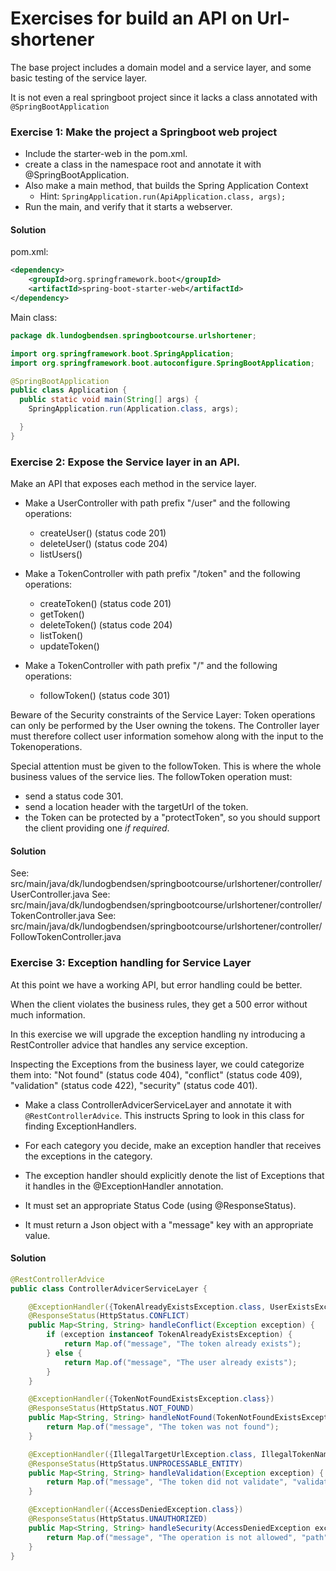 # Exercises for build an API on Url-shortener

The base project includes a domain model and a service layer, and some basic testing of the service layer.

It is not even a real springboot project since it lacks a class annotated with `@SpringBootApplication`


### Exercise 1: Make the project a Springboot web project
- Include the starter-web in the pom.xml.
- create a class in the namespace root and annotate it with @SpringBootApplication.
- Also make a main method, that builds the Spring Application Context
    - Hint: `SpringApplication.run(ApiApplication.class, args);`
- Run the main, and verify that it starts a webserver.

#### Solution
pom.xml:
```xml
<dependency>
    <groupId>org.springframework.boot</groupId>
    <artifactId>spring-boot-starter-web</artifactId>
</dependency>
```

Main class:
```java
package dk.lundogbendsen.springbootcourse.urlshortener;

import org.springframework.boot.SpringApplication;
import org.springframework.boot.autoconfigure.SpringBootApplication;

@SpringBootApplication
public class Application {
  public static void main(String[] args) {
    SpringApplication.run(Application.class, args);

  }
}
```

### Exercise 2: Expose the Service layer in an API.
Make an API that exposes each method in the service layer.

- Make a UserController with path prefix "/user" and the following operations:
  - createUser() (status code 201)
  - deleteUser() (status code 204)
  - listUsers()
  
- Make a TokenController with path prefix "/token" and the following operations:
  - createToken() (status code 201) 
  - getToken() 
  - deleteToken() (status code 204)
  - listToken()
  - updateToken()

- Make a TokenController with path prefix "/" and the following operations:
  - followToken() (status code 301)

Beware of the Security constraints of the Service Layer: Token operations can only be performed by the User owning the tokens. 
The Controller layer must therefore collect user information somehow along with the input to the Tokenoperations.


Special attention must be given to the followToken. This is where the whole business values of the service lies. The followToken operation must:
  - send a status code 301.
  - send a location header with the targetUrl of the token.
  - the Token can be protected by a "protectToken", so you should support the client providing one _if required_.

#### Solution
See: src/main/java/dk/lundogbendsen/springbootcourse/urlshortener/controller/UserController.java
See: src/main/java/dk/lundogbendsen/springbootcourse/urlshortener/controller/TokenController.java
See: src/main/java/dk/lundogbendsen/springbootcourse/urlshortener/controller/FollowTokenController.java

### Exercise 3: Exception handling for Service Layer
At this point we have a working API, but error handling could be better.

When the client violates the business rules, they get a 500 error without much information.

In this exercise we will upgrade the exception handling ny introducing a RestController advice that handles any service exception.

Inspecting the Exceptions from the business layer, we could categorize them into:
"Not found" (status code 404), "conflict" (status code 409), "validation" (status code 422), "security" (status code 401).


- Make a class ControllerAdvicerServiceLayer and annotate it with `@RestControllerAdvice`. This instructs Spring to look in this class for finding ExceptionHandlers.

- For each category you decide, make an exception handler that receives the exceptions in the category.
- The exception handler should explicitly denote the list of Exceptions that it handles in the @ExceptionHandler annotation.
- It must set an appropriate Status Code (using @ResponseStatus).
- It must return a Json object with a "message" key with an appropriate value.



#### Solution
```java
@RestControllerAdvice
public class ControllerAdvicerServiceLayer {

    @ExceptionHandler({TokenAlreadyExistsException.class, UserExistsException.class})
    @ResponseStatus(HttpStatus.CONFLICT)
    public Map<String, String> handleConflict(Exception exception) {
        if (exception instanceof TokenAlreadyExistsException) {
            return Map.of("message", "The token already exists");
        } else {
            return Map.of("message", "The user already exists");
        }
    }

    @ExceptionHandler({TokenNotFoundExistsException.class})
    @ResponseStatus(HttpStatus.NOT_FOUND)
    public Map<String, String> handleNotFound(TokenNotFoundExistsException exception) {
        return Map.of("message", "The token was not found");
    }

    @ExceptionHandler({IllegalTargetUrlException.class, IllegalTokenNameException.class, InvalidTargetUrlException.class, TokenTargetUrlIsNullException.class})
    @ResponseStatus(HttpStatus.UNPROCESSABLE_ENTITY)
    public Map<String, String> handleValidation(Exception exception) {
        return Map.of("message", "The token did not validate", "validation-type", exception.getClass().getSimpleName());
    }

    @ExceptionHandler({AccessDeniedException.class})
    @ResponseStatus(HttpStatus.UNAUTHORIZED)
    public Map<String, String> handleSecurity(AccessDeniedException exception, HttpServletRequest request) {
        return Map.of("message", "The operation is not allowed", "path", request.getRequestURI());
    }
}
```



